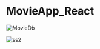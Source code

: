# MovieApp_React


![MovieDb](https://user-images.githubusercontent.com/100142188/224314907-f3438c27-3928-49e4-8348-9facc0e71c79.png)



![ss2](https://user-images.githubusercontent.com/100142188/221418459-57e238b3-1355-4f73-8d8f-d4c20a51847b.png)
